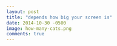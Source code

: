 ```yaml
---
layout: post
title: "depends how big your screen is"
date: 2014-10-30 -0500
image: how-many-cats.png
comments: true
---
```



